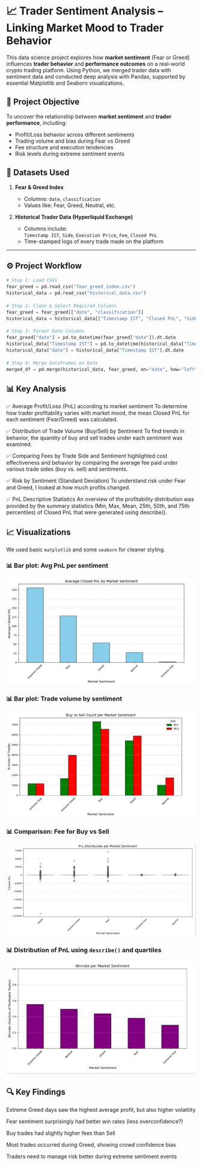 # 📈 Trader Sentiment Analysis – Linking Market Mood to Trader Behavior

This data science project explores how **market sentiment** (Fear or Greed) influences **trader behavior** and **performance outcomes** on a real-world crypto trading platform. Using Python, we merged trader data with sentiment data and conducted deep analysis with Pandas, supported by essential Matplotlib and Seaborn visualizations.




## 🎯 Project Objective

To uncover the relationship between **market sentiment** and **trader performance**, including:
- Profit/Loss behavior across different sentiments
- Trading volume and bias during Fear vs Greed
- Fee structure and execution tendencies
- Risk levels during extreme sentiment events



## 📁 Datasets Used

1. **Fear & Greed Index**  
   - Columns: `date`, `classification`  
   - Values like: Fear, Greed, Neutral, etc.

2. **Historical Trader Data (Hyperliquid Exchange)**  
   - Columns include:  
     `Timestamp IST`, `Side`, `Execution Price`, `Fee`, `Closed PnL`  
   - Time-stamped logs of every trade made on the platform

---

## ⚙️ Project Workflow

```python
# Step 1: Load CSVs
fear_greed = pd.read_csv("fear_greed_index.csv")
historical_data = pd.read_csv("historical_data.csv")

# Step 2: Clean & Select Required Columns
fear_greed = fear_greed[["date", "classification"]]
historical_data = historical_data[["Timestamp IST", "Closed PnL", "Side", "Execution Price", "Fee"]]

# Step 3: Format Date Columns
fear_greed["date"] = pd.to_datetime(fear_greed["date"]).dt.date
historical_data["Timestamp IST"] = pd.to_datetime(historical_data["Timestamp IST"], errors="coerce")
historical_data["date"] = historical_data["Timestamp IST"].dt.date

# Step 4: Merge DataFrames on Date
merged_df = pd.merge(historical_data, fear_greed, on="date", how="left")

```
## 📊 Key Analysis

✅ Average Profit/Loss (PnL) according to market sentiment
To determine how trader profitability varies with market mood, the mean Closed PnL for each sentiment (Fear/Greed) was calculated.

✅ Distribution of Trade Volume (Buy/Sell) by Sentiment
To find trends in behavior, the quantity of buy and sell trades under each sentiment was examined.

✅ Comparing Fees by Trade Side and Sentiment
highlighted cost effectiveness and behavior by comparing the average fee paid under various trade sides (buy vs. sell) and sentiments.

✅ Risk by Sentiment (Standard Deviation) To understand risk under Fear and Greed, I looked at how much profits changed.

✅ PnL Descriptive Statistics
An overview of the profitability distribution was provided by the summary statistics (Min, Max, Mean, 25th, 50th, and 75th percentiles) of Closed PnL that were generated using describe().





## 📈 Visualizations

We used basic `matplotlib` and some `seaborn` for cleaner styling.

### 📊 Bar plot: Avg PnL per sentiment
![Average PnL](images/avg_pnl_per_sentiment.png)

### 📊 Bar plot: Trade volume by sentiment
![Trade Volume](images/trade_volume_by_sentiment.png)

### 📊 Comparison: Fee for Buy vs Sell
![PnL Distribution](images/PnL_Distribution_per_Market_Sentiment.png)

### 📊 Distribution of PnL using `describe()` and quartiles
![PnL Distribution](images/Winrate_per_Market_Sentiment.png)


## 🔍 Key Findings
Extreme Greed days saw the highest average profit, but also higher volatility

Fear sentiment surprisingly had better win rates (less overconfidence?)

Buy trades had slightly higher fees than Sell

Most trades occurred during Greed, showing crowd confidence bias

Traders need to manage risk better during extreme sentiment events
